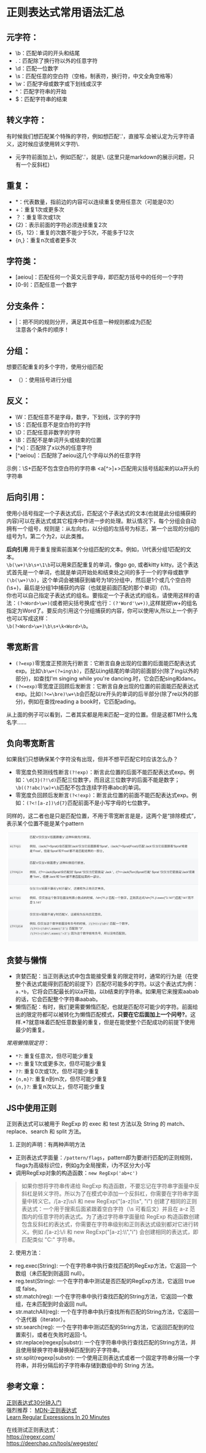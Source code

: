 # 正则表达式常用语法汇总

## 元字符：
- \b：匹配单词的开头和结尾
- .：匹配除了换行符以外的任意字符
- \d：匹配一位数字
- \s：匹配任意的空白符（空格，制表符，换行符，中文全角空格等）
- \w：匹配字母或数字或下划线或汉字
- ^：匹配字符串的开始
- $：匹配字符串的结束


## 转义字符：
有时候我们想匹配某个特殊的字符，例如想匹配'.'，直接写.会被认定为元字符语义，这时候应该使用转义字符\\.
- 元字符前面加上\，例如匹配'.'，就是\\. (这里只是markdown的展示问题，只有一个反斜杠)


## 重复：
- *：代表数量，指前边的内容可以连续重复使用任意次（可能是0次）
- +：重复1次或更多次
- ？：重复零次或1次
- {2}：表示前面的字符必须连续重复2次
- {5，12}：重复的次数不能少于5次，不能多于12次
- {n,}：重复n次或者更多次


## 字符类：
- [aeiou]：匹配任何一个英文元音字母，即匹配方括号中的任何一个字符
- [0-9]：匹配任意一个数字


## 分支条件：
- |：把不同的规则分开，满足其中任意一种规则都成为匹配  
注意各个条件的顺序！


## 分组：
想要匹配重复的多个字符，使用分组匹配
- （）：使用括号进行分组


## 反义：
- \W：匹配任意不是字母，数字，下划线，汉字的字符
- \S：匹配任意不是空白符的字符
- \D：匹配任意非数字的字符
- \B：匹配不是单词开头或结束的位置
- [^x]：匹配除了x以外的任意字符
- [^aeiou]：匹配除了aeiou这几个字母以外的任意字符

示例：\S+匹配不包含空白符的字符串
<a[^>]+>匹配用尖括号括起来的以a开头的字符串


## 后向引用：
使用小括号指定一个子表达式后，匹配这个子表达式的文本(也就是此分组捕获的内容)可以在表达式或其它程序中作进一步的处理。默认情况下，每个分组会自动拥有一个组号，规则是：从左向右，以分组的左括号为标志，第一个出现的分组的组号为1，第二个为2，以此类推。  

**后向引用** 用于重复搜索前面某个分组匹配的文本。例如，\1代表分组1匹配的文本。  
`\b(\w+)\b\s+\1\b`可以用来匹配重复的单词，像go go, 或者kitty kitty。这个表达式首先是一个单词，也就是单词开始处和结束处之间的多于一个的字母或数字`(\b(\w+)\b)`，这个单词会被捕获到编号为1的分组中，然后是1个或几个空白符(\s+)，最后是分组1中捕获的内容（也就是前面匹配的那个单词）(\1)。  
你也可以自己指定子表达式的组名。要指定一个子表达式的组名，请使用这样的语法：`(?<Word>\w+)`(或者把尖括号换成'也行：`(?'Word'\w+))`,这样就把\w+的组名指定为Word了。要反向引用这个分组捕获的内容，你可以使用\k<Word>,所以上一个例子也可以写成这样：  
`\b(?<Word>\w+)\b\s+\k<Word>\b`。


## 零宽断言
- `(?=exp)`零宽度正预测先行断言：它断言自身出现的位置的后面能匹配表达式exp。比如`\b\w+(?=ing\b)`，匹配以ing结尾的单词的前面部分(除了ing以外的部分)，如查找I'm singing while you're dancing.时，它会匹配sing和danc。
- `(?<=exp)`零宽度正回顾后发断言：它断言自身出现的位置的前面能匹配表达式exp。比如`(?<=\bre)\w+\b`会匹配以re开头的单词的后半部分(除了re以外的部分)，例如在查找reading a book时，它匹配ading。

从上面的例子可以看到，二者其实都是用来匹配一定的位置。但是这都TM什么鬼名字……


## 负向零宽断言
如果我们只想确保某个字符没有出现，但并不想平匹配它时应该怎么办？
- 零宽度负预测线性断言`(?!exp)`：断言此位置的后面不能匹配表达式exp。例如：`\d{3}(?!\d)`匹配三位数字，而且这三位数字的后面不能是数字；`\b((?!abc)\w)+\b`匹配不包含连续字符串abc的单词。
- 零宽度负回顾后发断言`(?<!exp)`：断言此位置的前面不能匹配表达式exp。例如：`(?<![a-z])\d{7}`匹配前面不是小写字母的七位数字。

同样的，这二者也是只是匹配位置，不用于零宽断言是是，这两个是“排除模式”，表示某个位置不能是某个pattern

![零宽断言](../../imgs/正则.png)

## 贪婪与懒惰
- 贪婪匹配：当正则表达式中包含能接受重复的限定符时，通常的行为是（在使整个表达式能得到匹配的前提下）匹配尽可能多的字符。以这个表达式为例：`a.*b`，它将会匹配最长的以a开始，以b结束的字符串。如果用它来搜索aabab的话，它会匹配整个字符串aabab。
- 懒惰匹配：有时，我们更需要懒惰匹配，也就是匹配尽可能少的字符。前面给出的限定符都可以被转化为懒惰匹配模式，**只要在它后面加上一个问号?**。这样.*?就意味着匹配任意数量的重复，但是在能使整个匹配成功的前提下使用最少的重复。

*常用懒惰限定符*：
- `*?`: 重复任意次，但尽可能少重复
- `+?`: 重复1次或更多次，但尽可能少重复
- `??`: 重复0次或1次，但尽可能少重复
- `{n,m}?`: 重复n到m次，但尽可能少重复
- `{n,}?`: 重复n次以上，但尽可能少重复


## JS中使用正则
正则表达式可以被用于 RegExp 的 exec 和 test 方法以及 String 的 match、replace、search 和 split 方法。
1. 正则的声明：有两种声明方法
- 正则表达式字面量：`/pattern/flags`，pattern即为要进行匹配的正则规则，flags为高级标识位，例如g为全局搜索，i为不区分大小写
- 调用RegExp对象的构造函数：`new RegExp('ab+c')`
>如果你想将字符串传递给 RegExp 构造函数，不要忘记在字符串字面量中反斜杠是转义字符。所以为了在模式中添加一个反斜杠，你需要在字符串字面量中转义它。/[a-z]\s/i 和 new RegExp("[a-z]\\\s", "i") 创建了相同的正则表达式：一个用于搜索后面紧跟着空白字符（\s 可看后文）并且在 a-z 范围内的任意字符的表达式。为了通过字符串字面量给 RegExp 构造函数创建包含反斜杠的表达式，你需要在字符串级别和正则表达式级别都对它进行转义。例如 /[a-z]:\\/i 和 new RegExp("[a-z]:\\\\","i") 会创建相同的表达式，即匹配类似 "C:\" 字符串。
2. 使用方法：
- reg.exec(String): 一个在字符串中执行查找匹配的RegExp方法，它返回一个数组（未匹配到则返回 null）。
- reg.test(String): 一个在字符串中测试是否匹配的RegExp方法，它返回 true 或 false。
- str.match(reg): 一个在字符串中执行查找匹配的String方法，它返回一个数组，在未匹配到时会返回 null。
- str.matchAll(reg): 一个在字符串中执行查找所有匹配的String方法，它返回一个迭代器（iterator）。
- str.search(reg): 一个在字符串中测试匹配的String方法，它返回匹配到的位置索引，或者在失败时返回-1。
- str.replace(regexp|substr): 一个在字符串中执行查找匹配的String方法，并且使用替换字符串替换掉匹配到的子字符串。
- str.split(regexp|substr): 一个使用正则表达式或者一个固定字符串分隔一个字符串，并将分隔后的子字符串存储到数组中的 String 方法。

## 参考文章：
[正则表达式30分钟入门](https://deerchao.cn/tutorials/regex/regex.htm)  
强烈推荐： [MDN-正则表达式](https://developer.mozilla.org/zh-CN/docs/Web/JavaScript/Guide/Regular_Expressions)  
[Learn Regular Expressions In 20 Minutes](https://www.youtube.com/watch?v=rhzKDrUiJVk)  

在线测试正则表达式：  
https://regexr.com/  
https://deerchao.cn/tools/wegester/
